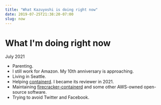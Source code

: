 ```yaml
---
title: "What Kazuyoshi is doing right now"
date: 2019-07-25T21:38:20-07:00
slug: now
---
```

# What I'm doing right now

July 2021

- Parenting.
- I still work for Amazon. My 10th anniversary is approaching.
- Living in Seattle.
- Helping [containerd](https://github.com/containerd/containerd). I became its reviewer in 2021.
- Maintaining [firecracker-containerd](https://github.com/firecracker-microvm/firecracker-containerd) and some other AWS-owned open-source software.
- Trying to avoid Twitter and Facebook.

